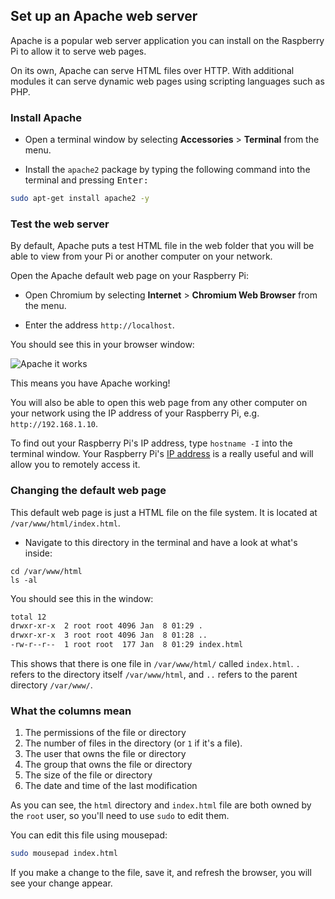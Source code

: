 ## Set up an Apache web server

Apache is a popular web server application you can install on the Raspberry Pi to allow it to serve web pages.

On its own, Apache can serve HTML files over HTTP. With additional modules it can serve dynamic web pages using scripting languages such as PHP.

### Install Apache

+ Open a terminal window by selecting **Accessories** > **Terminal** from the menu.

+ Install the `apache2` package by typing the following command into the terminal and pressing <kbd>Enter<kbd>:

```bash
sudo apt-get install apache2 -y
```

### Test the web server

By default, Apache puts a test HTML file in the web folder that you will be able to view from your Pi or another computer on your network. 

Open the Apache default web page on your Raspberry Pi:

+ Open Chromium by selecting **Internet** > **Chromium Web Browser** from the menu.

+ Enter the address `http://localhost`.

You should see this in your browser window:

![Apache it works](images/apache-it-works.png)

This means you have Apache working!

You will also be able to open this web page from any other computer on your network using the IP address of your Raspberry Pi, e.g. `http://192.168.1.10`.

To find out your Raspberry Pi's IP address, type `hostname -I` into the terminal window.  Your Raspberry Pi's [IP address](https://www.raspberrypi.org/documentation/remote-access/ip-address.md) is a really useful and will allow you to remotely access it.

### Changing the default web page

This default web page is just a HTML file on the file system. It is located at `/var/www/html/index.html`.

- Navigate to this directory in the terminal and have a look at what's inside:

```
cd /var/www/html
ls -al
```

You should see this in the window:

```bash
total 12
drwxr-xr-x  2 root root 4096 Jan  8 01:29 .
drwxr-xr-x  3 root root 4096 Jan  8 01:28 ..
-rw-r--r--  1 root root  177 Jan  8 01:29 index.html
```

This shows that there is one file in `/var/www/html/` called `index.html`. `.` refers to the directory itself `/var/www/html`, and `..` refers to the parent directory `/var/www/`.

### What the columns mean

1. The permissions of the file or directory
1. The number of files in the directory (or `1` if it's a file).
1. The user that owns the file or directory
1. The group that owns the file or directory
1. The size of the file or directory
1. The date and time of the last modification

As you can see, the `html` directory and `index.html` file are both owned by the `root` user, so you'll need to use `sudo` to edit them.

You can edit this file using mousepad:

```bash
sudo mousepad index.html
```

If you make a change to the file, save it, and refresh the browser, you will see your change appear.
